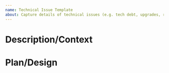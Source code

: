 ```yaml
---
name: Technical Issue Template
about: Capture details of technical issues (e.g. tech debt, upgrades, refactoring, etc.)
---
```


# Description/Context
<!-- What needs to be done? What additional details are needed by the person who will do the work? -->


# Plan/Design
<!--- How do you plan to achieve the stated goals? --->
<!--- Include any design documents or visual mockups as relevant --->

